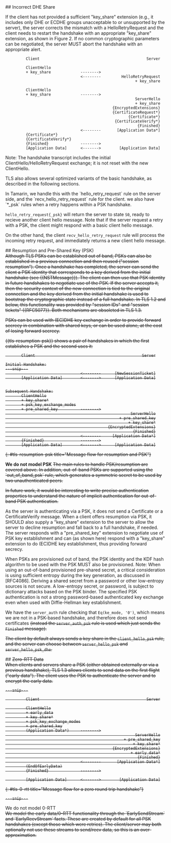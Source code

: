 
<div class="row">
## Incorrect DHE Share
</div>

<div class="row">
<div class="col1">

If the client has not provided a sufficient "key_share" extension (e.g., it
includes only DHE or ECDHE groups unacceptable to or unsupported by the
server), the server corrects the mismatch with a HelloRetryRequest and
the client needs to restart the handshake with an appropriate
"key_share" extension, as shown in Figure 2.
If no common cryptographic parameters can be negotiated,
the server MUST abort the handshake with an appropriate alert.

~~~
         Client                                               Server

         ClientHello
         + key_share             -------->
                                 <--------         HelloRetryRequest
                                                         + key_share

         ClientHello
         + key_share             -------->
                                                         ServerHello
                                                         + key_share
                                               {EncryptedExtensions}
                                               {CertificateRequest*}
                                                      {Certificate*}
                                                {CertificateVerify*}
                                                          {Finished}
                                 <--------       [Application Data*]
         {Certificate*}
         {CertificateVerify*}
         {Finished}              -------->
         [Application Data]      <------->        [Application Data]
~~~

Note: The handshake transcript includes the initial
ClientHello/HelloRetryRequest exchange; it is not reset with the new
ClientHello.

TLS also allows several optimized variants of the basic handshake, as
described in the following sections.

</div>
<div class="col2">
In Tamarin, we handle this with the `hello_retry_request` rule on
the server side, and the `recv_hello_retry_request` rule for the client.
we also have `*_psk` rules when a retry happens within a PSK handshake.

`hello_retry_request{_psk}` will return the server to state `S0`, ready to
recieve another client hello message. Note that if the server request a retry
with a PSK, the client might respond with a basic client hello message.

On the other hand, the client `recv_hello_retry_request` rule will process
the incoming retry request, and immediately returns a new client hello message.
</div>
</div>

<div class="row">
## Resumption and Pre-Shared Key (PSK)
</div>
<div class="row">
<div class="col1">
<del>
Although TLS PSKs can be established out of band,
PSKs can also be established in a previous connection and
then reused ("session resumption"). Once a handshake has completed, the server can
send the client a PSK identity that corresponds to a key derived from
the initial handshake (see {{NSTMessage}}). The client
can then use that PSK identity in future handshakes to negotiate use
of the PSK. If the server accepts it, then the security context of the
new connection is tied to the original connection and the key derived
from the initial handshake is used to bootstrap the cryptographic state
instead of a full handshake. In TLS 1.2 and
below, this functionality was provided by "session IDs" and
"session tickets" {{RFC5077}}. Both mechanisms are obsoleted in TLS
1.3.



PSKs can be used with (EC)DHE key exchange in order to provide forward
secrecy in combination with shared keys, or can be used alone, at the
cost of losing forward secrecy.

{{tls-resumption-psk}} shows a pair of handshakes in which the first establishes
a PSK and the second uses it:
~~~
       Client                                               Server

Initial Handshake:
---snip---
                                 <--------      [NewSessionTicket]
       [Application Data]        <------->      [Application Data]


Subsequent Handshake:
       ClientHello
       + key_share*
       + psk_key_exchange_modes
       + pre_shared_key          -------->
                                                       ServerHello
                                                  + pre_shared_key
                                                      + key_share*
                                             {EncryptedExtensions}
                                                        {Finished}
                                 <--------     [Application Data*]
       {Finished}                -------->
       [Application Data]        <------->      [Application Data]
~~~
{: #tls-resumption-psk title="Message flow for resumption and PSK"}

</del>

</div>
<div class="col2">
<strong>We do not model PSK</strong>
<del>
The main rules to handle PSK/resumption are covered above. In addition, out-of-band
PSKs are supported using the `out_of_band_psk` rule, which generates a 
symmetric secret to be used by two unauthenticated peers.

In future work, it would be interesting to write precise authentication
properties to understand the nature of implicit authentication for out-of-band
PSK authentication.
</del>
</div>
</div>

<div class="row">
<div class="col1">

As the server is authenticating via a PSK, it does not send a
Certificate or a CertificateVerify message. When a client offers resumption
via PSK, it SHOULD also supply a "key_share" extension to the server to
allow the server to decline resumption and fall back
to a full handshake, if needed. The server responds with a "pre_shared_key"
extension to negotiate use of PSK key establishment and can (as shown here)
respond with a "key_share" extension to do (EC)DHE key establishment, thus
providing forward secrecy.

When PSKs are provisioned out of band, the PSK identity and the KDF hash
algorithm to
be used with the PSK MUST also be provisioned.  Note: When using an
out-of-band provisioned pre-shared secret, a critical consideration is
using sufficient entropy during the key generation, as discussed in
[RFC4086]. Deriving a shared secret from a password or other
low-entropy sources is not secure. A low-entropy secret, or password,
is subject to dictionary attacks based on the PSK binder.  The
specified PSK authentication is not a strong password-based
authenticated key exchange even when used with Diffie-Hellman key
establishment.
</div>
<div class="col2">

We have the `server_auth` rule checking that `Eq(ke_mode, '0')`, which means we
are not in a PSK-based handshake, and therefore does not send certificates
<del>(instead the `server_auth_psk` rule is used which just sends the `Finished`
message).</del>

<del>The client by default always sends a key share in the `client_hello_psk` rule, 
and the server can choose between `server_hello_psk` and `server_hello_psk_dhe`.</del>

</div>
</div>

<div class="row">
## <del>Zero-RTT Data</del>
</div>

<div class="row">
<div class="col1">
<del>
When clients and servers share a PSK (either obtained externally or
via a previous handshake), TLS 1.3 allows clients to send data on the
first flight ("early data"). The client uses the PSK to authenticate
the server and to encrypt the early data.

`---snip---`

<!-- 
When clients use a PSK obtained externally then the following
additional information MUST be provisioned to both parties:

  * The cipher suite for use with this PSK
  * The Application-Layer Protocol Negotiation (ALPN) protocol, if any is to be used
  * The Server Name Indication (SNI), if any is to be used

As shown in {{tls-0-rtt}}, the Zero-RTT data is just added to the 1-RTT
handshake in the first flight. The rest of the handshake uses the same messages
as with a 1-RTT handshake with PSK resumption.
 -->
~~~
         Client                                               Server

         ClientHello
         + early_data
         + key_share*
         + psk_key_exchange_modes
         + pre_shared_key
         (Application Data*)     -------->
                                                         ServerHello
                                                    + pre_shared_key
                                                        + key_share*
                                               {EncryptedExtensions}
                                                       + early_data*
                                                          {Finished}
                                 <--------       [Application Data*]
         (EndOfEarlyData)
         {Finished}              -------->

         [Application Data]      <------->        [Application Data]
~~~
{: #tls-0-rtt title="Message flow for a zero round trip handshake"}

`---snip---`

<!-- IMPORTANT NOTE: The security properties for 0-RTT data are weaker than
those for other kinds of TLS data.  Specifically:

1. This data is not forward secret, as it is encrypted solely under
keys derived using the offered PSK.

2. There are no guarantees of non-replay between connections.
Unless the server takes special measures outside those provided by TLS,
the server has no guarantee that the same
0-RTT data was not transmitted on multiple 0-RTT connections
(See {{replay-time}} for more details).
This is especially relevant if the data is authenticated either
with TLS client authentication or inside the application layer
protocol. However, 0-RTT data cannot be duplicated within a connection (i.e., the server
will not process the same data twice for the same connection) and
an attacker will not be able to make 0-RTT data appear to be
1-RTT data (because it is protected with different keys.)

Protocols MUST NOT use 0-RTT data without a profile that defines its
use. That profile needs to identify which messages or interactions are
safe to use with 0-RTT. In addition, to avoid accidental misuse,
implementations SHOULD NOT enable 0-RTT unless specifically
requested. Implementations SHOULD provide special functions for 0-RTT data to ensure
that an application is always aware that it is sending or receiving
data that might be replayed.

The same warnings apply to any use of the early exporter secret.

The remainder of this document provides a detailed description of TLS.
 -->
</del>
</div>
<div class="col2">
We do not model 0-RTT<br/>

<del>
We model the early data/0-RTT functionality through the `EarlySendStream`
and `EarlyRecvStream` facts. These are created by default for all PSK handshakes
(except those which were retries). The client/server may both optionally not use
these streams to send/recv data, so this is an over-approximation.
</del>
</div>
</div>
